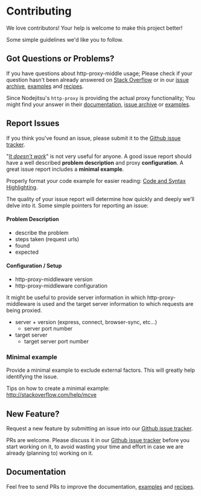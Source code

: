 # Contributing

We love contributors! Your help is welcome to make this project better!

Some simple guidelines we'd like you to follow.

## Got Questions or Problems?

If you have questions about http-proxy-middle usage; Please check if your question hasn't been already answered on [Stack Overflow](http://stackoverflow.com/search?q=%22http-proxy-middleware%22) or in our [issue archive](https://github.com/chimurai/http-proxy-middleware/issues?utf8=%E2%9C%93&q=is%3Aissue+), [examples](https://github.com/chimurai/http-proxy-middleware/tree/master/examples) and [recipes](https://github.com/chimurai/http-proxy-middleware/tree/master/recipes).

Since Nodejitsu's `http-proxy` is providing the actual proxy functionality; You might find your answer in their [documentation](https://github.com/nodejitsu/node-http-proxy), [issue archive](https://github.com/nodejitsu/node-http-proxy/issues?utf8=%E2%9C%93&q=is%3Aissue) or [examples](https://github.com/nodejitsu/node-http-proxy/tree/master/examples).


## Report Issues

If you think you've found an issue, please submit it to the [Github issue tracker](https://github.com/chimurai/http-proxy-middleware/issues).

"*[It doesn't work](https://goo.gl/GzkkTg)*" is not very useful for anyone.
A good issue report should have a well described **problem description** and proxy **configuration**. A great issue report includes a **minimal example**.

Properly format your code example for easier reading: [Code and Syntax Highlighting](https://github.com/adam-p/markdown-here/wiki/Markdown-Cheatsheet#code-and-syntax-highlighting).

The quality of your issue report will determine how quickly and deeply we'll delve into it. Some simple pointers for reporting an issue:

#### Problem Description

- describe the problem
- steps taken (request urls)
- found
- expected

#### Configuration / Setup

- http-proxy-middleware version
- http-proxy-middleware configuration

It might be useful to provide server information in which http-proxy-middleware is used and the target server information to which requests are being proxied.

- server + version (express, connect, browser-sync, etc...)
    + server port number
- target server
    + target server port number

### Minimal example

Provide a minimal example to exclude external factors. This will greatly help identifying the issue.

Tips on how to create a minimal example: http://stackoverflow.com/help/mcve

## New Feature?

Request a new feature by submitting an issue into our [Github issue tracker](https://github.com/chimurai/http-proxy-middleware/issues).

PRs are welcome. Please discuss it in our [Github issue tracker](https://github.com/chimurai/http-proxy-middleware/issues) before you start working on it, to avoid wasting your time and effort in case we are already (planning to) working on it.

## Documentation

Feel free to send PRs to improve the documentation, [examples](https://github.com/chimurai/http-proxy-middleware/tree/master/examples) and [recipes](https://github.com/chimurai/http-proxy-middleware/tree/master/recipes).
